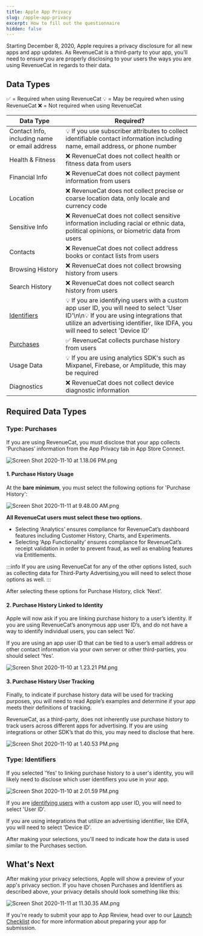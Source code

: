 ```yaml
---
title: Apple App Privacy
slug: /apple-app-privacy
excerpt: How to fill out the questionnaire
hidden: false
---
```


Starting December 8, 2020, Apple requires a privacy disclosure for all new apps and app updates. As RevenueCat is a third-party to your app, you’ll need to ensure you are properly disclosing to your users the ways you are using RevenueCat in regards to their data.

## Data Types

✅ = Required when using RevenueCat
💡 = May be required when using RevenueCat
❌ = Not required when using RevenueCat

| Data Type                                          | Required?                                                                                                                                                                                                               |
| -------------------------------------------------- | ----------------------------------------------------------------------------------------------------------------------------------------------------------------------------------------------------------------------- |
| Contact Info, including name or email address      | 💡 If you use subscriber attributes to collect identifiable contact information including name, email address, or phone number                                                                                          |
| Health & Fitness                                   | ❌ RevenueCat does not collect health or fitness data from users                                                                                                                                                        |
| Financial Info                                     | ❌ RevenueCat does not collect payment information from users                                                                                                                                                           |
| Location                                           | ❌ RevenueCat does not collect precise or coarse location data, only locale and currency code                                                                                                                           |
| Sensitive Info                                     | ❌ RevenueCat does not collect sensitive information including racial or ethnic data, political opinions, or biometric data from users                                                                                  |
| Contacts                                           | ❌ RevenueCat does not collect address books or contact lists from users                                                                                                                                                |
| Browsing History                                   | ❌ RevenueCat does not collect browsing history from users                                                                                                                                                              |
| Search History                                     | ❌ RevenueCat does not collect search history from users                                                                                                                                                                |
| [Identifiers](/apple-app-privacy#type-identifiers) | 💡 If you are identifying users with a custom app user ID, you will need to select 'User ID'\n\n💡 If you are using integrations that utilize an advertising identifier, like IDFA, you will need to select 'Device ID' |
| [Purchases](/apple-app-privacy#type-purchases)     | ✅ RevenueCat collects purchase history from users                                                                                                                                                                      |
| Usage Data                                         | 💡 If you are using analytics SDK's such as Mixpanel, Firebase, or Amplitude, this may be required                                                                                                                      |
| Diagnostics                                        | ❌ RevenueCat does not collect device diagnostic information                                                                                                                                                            |

## Required Data Types

### Type: Purchases

If you are using RevenueCat, you must disclose that your app collects ‘Purchases’ information from the App Privacy tab in App Store Connect.

![Screen Shot 2020-11-10 at 1.18.06 PM.png](https://files.readme.io/2232c73-Screen_Shot_2020-11-10_at_1.18.06_PM.png)

#### 1. Purchase History Usage

At the **bare minimum**, you must select the following options for 'Purchase History':

![Screen Shot 2020-11-11 at 9.48.00 AM.png](https://files.readme.io/2330c00-Screen_Shot_2020-11-11_at_9.48.00_AM.png)

**All RevenueCat users must select these two options.**

- Selecting ‘Analytics’ ensures compliance for RevenueCat’s dashboard features including Customer History, Charts, and Experiments.
- Selecting ‘App Functionality’ ensures compliance for RevenueCat’s receipt validation in order to prevent fraud, as well as enabling features via Entitlements.

:::info
If you are using RevenueCat for any of the other options listed, such as collecting data for Third-Party Advertising,you will need to select those options as well.
:::

After selecting these options for Purchase History, click ‘Next’.

#### 2. Purchase History Linked to Identity

Apple will now ask if you are linking purchase history to a user’s identity. If you are using RevenueCat’s anonymous app user ID’s, and do not have a way to identify individual users, you can select ‘No’.

If you are using an app user ID that can be tied to a user’s email address or other contact information via your own server or other third-parties, you should select ‘Yes’.

![Screen Shot 2020-11-10 at 1.23.21 PM.png](https://files.readme.io/1520bb4-Screen_Shot_2020-11-10_at_1.23.21_PM.png)

#### 3. Purchase History User Tracking

Finally, to indicate if purchase history data will be used for tracking purposes, you will need to read Apple’s examples and determine if your app meets their definitions of tracking.

RevenueCat, as a third-party, does not inherently use purchase history to track users across different apps for advertising. If you are using integrations or other SDK’s that do this, you may need to disclose that here.

![Screen Shot 2020-11-10 at 1.40.53 PM.png](https://files.readme.io/e9c42f6-Screen_Shot_2020-11-10_at_1.40.53_PM.png)

### Type: Identifiers

If you selected 'Yes' to linking purchase history to a user's identity, you will likely need to disclose which user identifiers you use in your app.

![Screen Shot 2020-11-10 at 2.01.59 PM.png](https://files.readme.io/191ea58-Screen_Shot_2020-11-10_at_2.01.59_PM.png)

If you are [identifying users](/user-ids) with a custom app user ID, you will need to select 'User ID'.

If you are using integrations that utilize an advertising identifier, like IDFA, you will need to select 'Device ID'.

After making your selections, you'll need to indicate how the data is used similar to the Purchases section.

## What's Next

After making your privacy selections, Apple will show a preview of your app's privacy section. If you have chosen Purchases and Identifiers as described above, your privacy details should look something like this:

![Screen Shot 2020-11-11 at 11.30.35 AM.png](https://files.readme.io/8906e83-Screen_Shot_2020-11-11_at_11.30.35_AM.png)

If you're ready to submit your app to App Review, head over to our [Launch Checklist](/launch-checklist) doc for more information about preparing your app for submission.
